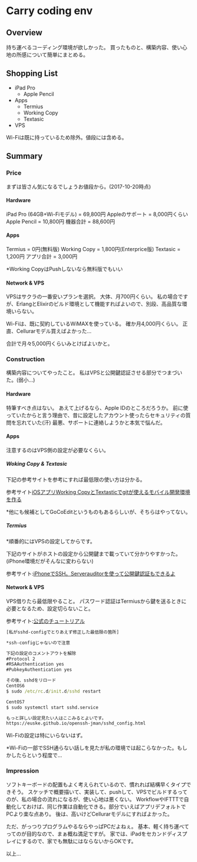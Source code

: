 # Carry coding env

## Overview

持ち運べるコーディング環境が欲しかった。
買ったものと、構築内容、使い心地の所感について簡単にまとめる。

## Shopping List

- iPad Pro
  * Apple Pencil
- Apps
  * Termius
  * Working Copy
  * Textasic
- VPS

Wi-Fiは既に持っているため除外。値段には含める。

## Summary

### Price

まずは皆さん気になるでしょうお値段から。(2017-10-20時点)

#### Hardware

iPad Pro (64GB+Wi-Fiモデル) = 69,800円
Appleのサポート = 8,000円くらい
Apple Pencil = 10,800円
機器合計 = 88,600円

#### Apps

Termius = 0円(無料版)
Working Copy = 1,800円(Enterprice版)
Textasic = 1,200円
アプリ合計 = 3,000円

*Working CopyはPushしないなら無料版でもいい

#### Network & VPS

VPSはサクラの一番安いプランを選択。
大体、月700円くらい。
私の場合ですが、ErlangとElixirのビルド環境として機能すればよいので、別段、高品質な環境いらない。

Wi-Fiは、既に契約しているWiMAXを使っている。
確か月4,000円くらい。
正直、Cellurarモデル買えばよかった…

合計で月々5,000円くらいみとけばよいかと。

### Construction

構築内容についてやったこと。
私はVPSと公開鍵認証させる部分でつまづいた。(弱小…)

#### Hardware

特筆すべき点はない。
あえて上げるなら、Apple IDのところだろうか。
前に使っていたからと言う理由で、昔に設定したアカウント使ったらセキュリティの質問を忘れていた(汗)
最悪、サポートに連絡しようかと本気で悩んだ。

#### Apps

注意するのはVPS側の設定が必要なくらい。

##### Woking Copy & Textasic

下記の参考サイトを参考にすれば最低限の使い方は分かる。

参考サイト[iOSアプリWorking CopyとTextasticでgitが使えるモバイル開発環境を作る](https://liginc.co.jp/323828)

*他にも候補としてGoCoEditというものもあるらしいが、そちらはやってない。

##### Termius

*順番的にはVPSの設定してからです。

下記のサイトがホストの設定から公開鍵まで載っていて分かりやすかった。
(iPhone環境だがそんなに変わらない)

参考サイト:[iPhoneでSSH。Serverauditorを使って公開鍵認証もできるよ](http://akkagi.info/20151113_web/)

#### Network & VPS

VPS借りたら最低限やること。
パスワード認証はTermiusから鍵を送るときに必要となるため、設定切らないこと。

参考サイト:[公式のチュートリアル](https://vps-news.sakura.ad.jp/tutorials/centos7-initial-settings/)

```cmd
[私がsshd-configでとりあえず修正した最低限の箇所]

*ssh-configじゃないので注意

下記の設定のコメントアウトを解除
#Protocol 2
#RSAAuthentication yes
#PubkeyAuthentication yes

その後、sshdをリロード
CentOS6
$ sudo /etc/rc.d/init.d/sshd restart

CentOS7
$ sudo systemctl start sshd.service

もっと詳しい設定見たい人はここみるとよいです。
https://euske.github.io/openssh-jman/sshd_config.html
```

Wi-Fiの設定は特にいらないはず。

*Wi-Fiの一部でSSH通らない話しを見たが私の環境では起こらなかった。もしかしたらという程度で…

### Impression

ソフトキーボードの配置もよく考えられているので、慣れれば結構早くタイプできそう。
スケッチで概要描いて、実装して、pushして、VPSでビルドするってのが、私の場合の流れになるが、使い心地は悪くない。
WorkflowやIFTTTで自動化しておけば、同じ作業は自動化できる。部分でいえばアプリデフォルトでPCより楽な点あり。
後は、高いけどCellurarモデルにすればよかった。

ただ、がっつりプログラムやるならやっぱPCだよねぇ。
基本、軽く持ち運べてってのが目的なので、まぁ概ね満足ですが。
家では、iPadをセカンドディスプレイにするので、家でも無駄にはならないからOKです。

以上…
